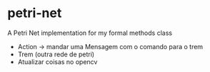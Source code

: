 # petri-net
A Petri Net implementation for my formal methods class

- Action -> mandar uma Mensagem com o comando para o trem
- Trem (outra rede de petri)
- Atualizar coisas no opencv
